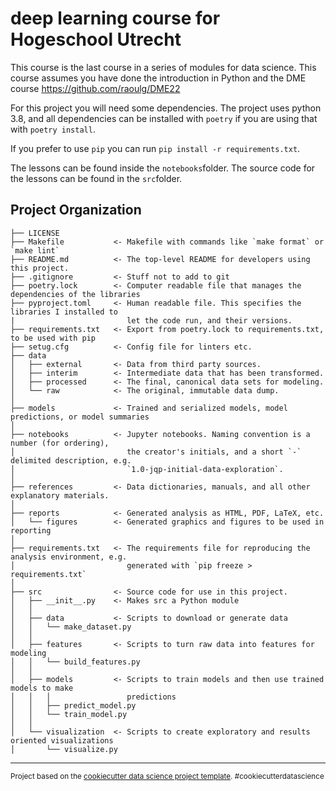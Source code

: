 deep learning course for Hogeschool Utrecht
==============================

This course is the last course in a series of modules for data science.
This course assumes you have done the introduction in Python and the DME course https://github.com/raoulg/DME22

For this project you will need some dependencies.
The project uses python 3.8, and all dependencies can be installed with `poetry` if you are using that with `poetry install`.

If you prefer to use `pip` you can run `pip install -r requirements.txt`.

The lessons can be found inside the `notebooks`folder.
The source code for the lessons can be found in the `src`folder.


Project Organization
------------

    ├── LICENSE
    ├── Makefile           <- Makefile with commands like `make format` or `make lint`
    ├── README.md          <- The top-level README for developers using this project.
    ├── .gitignore         <- Stuff not to add to git
    ├── poetry.lock        <- Computer readable file that manages the dependencies of the libraries
    ├── pyproject.toml     <- Human readable file. This specifies the libraries I installed to
    |                         let the code run, and their versions.
    ├── requirements.txt   <- Export from poetry.lock to requirements.txt, to be used with pip
    ├── setug.cfg          <- Config file for linters etc.
    ├── data
    │   ├── external       <- Data from third party sources.
    │   ├── interim        <- Intermediate data that has been transformed.
    │   ├── processed      <- The final, canonical data sets for modeling.
    │   └── raw            <- The original, immutable data dump.
    │
    ├── models             <- Trained and serialized models, model predictions, or model summaries
    │
    ├── notebooks          <- Jupyter notebooks. Naming convention is a number (for ordering),
    │                         the creator's initials, and a short `-` delimited description, e.g.
    │                         `1.0-jqp-initial-data-exploration`.
    │
    ├── references         <- Data dictionaries, manuals, and all other explanatory materials.
    │
    ├── reports            <- Generated analysis as HTML, PDF, LaTeX, etc.
    │   └── figures        <- Generated graphics and figures to be used in reporting
    │
    ├── requirements.txt   <- The requirements file for reproducing the analysis environment, e.g.
    │                         generated with `pip freeze > requirements.txt`
    │
    ├── src                <- Source code for use in this project.
    │   ├── __init__.py    <- Makes src a Python module
    │   │
    │   ├── data           <- Scripts to download or generate data
    │   │   └── make_dataset.py
    │   │
    │   ├── features       <- Scripts to turn raw data into features for modeling
    │   │   └── build_features.py
    │   │
    │   ├── models         <- Scripts to train models and then use trained models to make
    │   │   │                 predictions
    │   │   ├── predict_model.py
    │   │   └── train_model.py
    │   │
    │   └── visualization  <- Scripts to create exploratory and results oriented visualizations
    │       └── visualize.py

--------

<p><small>Project based on the <a target="_blank" href="https://drivendata.github.io/cookiecutter-data-science/">cookiecutter data science project template</a>. #cookiecutterdatascience</small></p>
